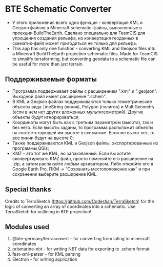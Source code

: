 # BTE Schematic Converter
* У этого приложения всего одна функция - конвертация KML и Geojson файлов в Minecraft schematic-файлы, выполненные в проекции BuildTheEarth. Сделано специально для TeamCIS для упрощения создания рельефа, но конвертация геоданных в схематик-файл может пригодиться не только для рельефа.
* This app has only one function - converting KML and Geojson files into a Minecraft BuildTheEarth projection schematic files. Made for TeamCIS to simplify terraforming, but converting geodata to a schematic file can be useful for more than just terrain.
## Поддерживаемые форматы
* Программа поддерживает файлы с расширением ".kml" и ".geojson". Выходной файл имеет расширение ".schem".
* В KML и Geojson файлах поддерживаются только геометрические объекты вида LineString (линия), Polygon (полигон) и MultiGeometry (если в нем нет других вложенных мультигеометрий). Другие объекты будут игнорироваться;
* Координаты могут быть как с третьим параметром (высота), так и без него. Если высоты заданы, то программа расположит объекты на соответствующей им высоте в схематике. Если же высот нет, то все линии будут на высоте 0;
* Также поддерживаются KML и Geojson файлы, экспортированные из программы QGis;
* KMZ - это тот же KML, но запакованный. Если вы хотите сконвертировать KMZ файл, просто поменяйте его расширение на .zip, а затем распакуйте любым архиватором. Либо откройте его в Google Earth Pro, ПКМ -> "Сохранить местоположение как" и при сохранении выберите расширение KML.
## Special thanks
Credits to TerraSketch (https://github.com/Codestian/TerraSketch) for the logic of converting an array of coordinates into a schematic.
Use TerraSketch for outlining in BTE projection!
## Modules used
1. @bte-germany/terraconvert - for converting from latlng to minecraft coordinates
2. prismarine-nbt - for writing NBT data for exporting to .schem format
3. fast-xml-parser - for KML parsing
4. Electron - for writing application